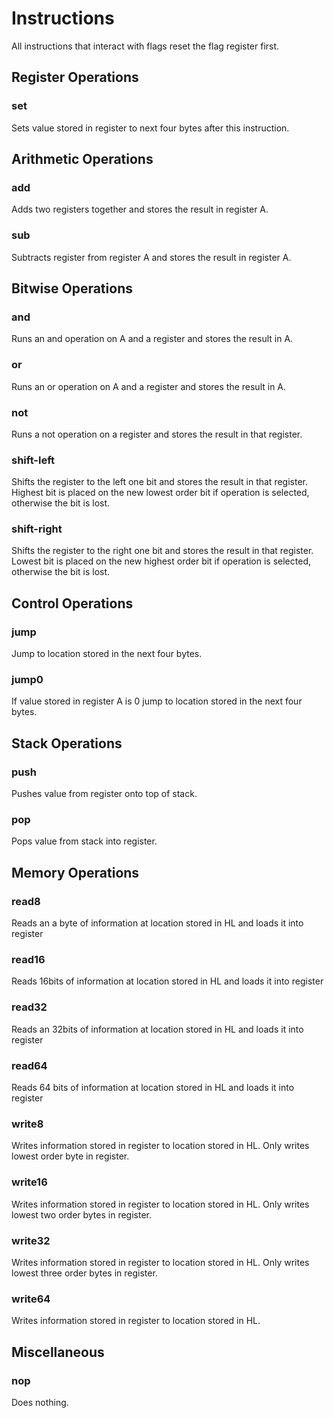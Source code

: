 # Instructions

All instructions that interact with flags reset the flag register first.

## Register Operations

### set

Sets value stored in register to next four bytes after this instruction.

## Arithmetic Operations

### add

Adds two registers together and stores the result in register A.

### sub

Subtracts register from register A and stores the result in register A.

## Bitwise Operations

### and

Runs an and operation on A and a register and stores the result in A.

### or

Runs an or operation on A and a register and stores the result in A.

### not

Runs a not operation on a register and stores the result in that register.

### shift-left

Shifts the register to the left one bit and stores the result in that register. Highest bit is placed on the new lowest order bit if operation is selected, otherwise the bit is lost.

### shift-right

Shifts the register to the right one bit and stores the result in that register. Lowest bit is placed on the new highest order bit if operation is selected, otherwise the bit is lost.

## Control Operations

### jump

Jump to location stored in the next four bytes.

### jump0

If value stored in register A is 0 jump to location stored in the next four bytes.

## Stack Operations

### push

Pushes value from register onto top of stack.

### pop

Pops value from stack into register.

## Memory Operations

### read8

Reads an a byte of information at location stored in HL and loads it into register

### read16

Reads 16bits of information at location stored in HL and loads it into register

### read32

Reads an 32bits of information at location stored in HL and loads it into register

### read64

Reads 64 bits of information at location stored in HL and loads it into register

### write8

Writes information stored in register to location stored in HL. Only writes lowest order byte in register.

### write16

Writes information stored in register to location stored in HL. Only writes lowest two order bytes in register.

### write32

Writes information stored in register to location stored in HL. Only writes lowest three order bytes in register.

### write64

Writes information stored in register to location stored in HL.

## Miscellaneous

### nop

Does nothing.
